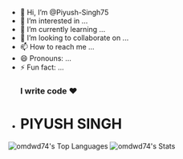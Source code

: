 - 👋 Hi, I’m @Piyush-Singh75
- 👀 I’m interested in ...
- 🌱 I’m currently learning ...
- 💞️ I’m looking to collaborate on ...
- 📫 How to reach me ...
- 😄 Pronouns: ...
- ⚡ Fun fact: ...
          <h3>I write code &hearts;</h3>
- <h1>PIYUSH SINGH</h1>                    
![omdwd74's Top Languages](https://github-readme-stats.vercel.app/api/top-langs/?username=Piyush-Singh75&theme=prussian&show_icons=true&hide_border=false&layout=compact)
![omdwd74's Stats](https://github-readme-stats.vercel.app/api?username=Piyush-Singh75&theme=prussian&show_icons=true&hide_border=false&count_private=true)

<!---
Piyush-Singh75/Piyush-Singh75 is a ✨ special ✨ repository because its `README.md` (this file) appears on your GitHub profile.
You can click the Preview link to take a look at your changes.
--->
